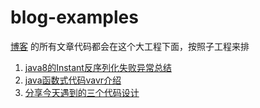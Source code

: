 # blog-examples
[博客][1] 的所有文章代码都会在这个大工程下面，按照子工程来排


1. [java8的Instant反序列化失败异常总结][2]
2. [java函数式代码vavr介绍][3]
2. [分享今天遇到的三个代码设计][3]





[1]: www.someget.cn
[2]: http://www.someget.cn/java/2021/10/30/java-json01.html
[3]: https://www.someget.cn/java/2021/11/21/java-java8_02.html
[3]: https://www.someget.cn/other/2021/11/25/interview_01.html

